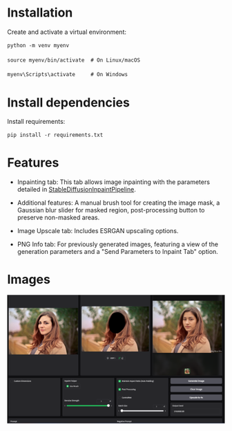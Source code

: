 # Installation

Create and activate a virtual environment:
```markdown
python -m venv myenv

source myenv/bin/activate  # On Linux/macOS

myenv\Scripts\activate     # On Windows
```

# Install dependencies

Install requirements:
```markdown
pip install -r requirements.txt
```

# Features

- Inpainting tab: This tab allows image inpainting with the parameters detailed in 
 [StableDiffusionInpaintPipeline](https://huggingface.co/docs/diffusers/en/api/pipelines/stable_diffusion/inpaint).

- Additional features: A manual brush tool for creating the image mask,  a Gaussian blur slider for masked region,
 post-processing button to preserve non-masked areas.

- Image Upscale tab: Includes ESRGAN upscaling options.

- PNG Info tab: For previously generated images, featuring a view of the generation
 parameters and a "Send Parameters to Inpaint Tab" option.


# Images

![Screenshot](images/readmeimg.png)